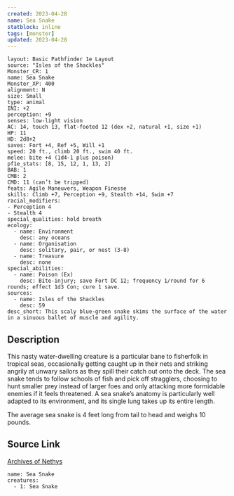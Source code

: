 ```yaml
---
created: 2023-04-28
name: Sea Snake
statblock: inline
tags: [monster]
updated: 2023-04-28
---
```

```statblock
layout: Basic Pathfinder 1e Layout
source: "Isles of the Shackles"
Monster_CR: 1
name: Sea Snake
Monster_XP: 400
alignment: N
size: Small
type: animal
INI: +2
perception: +9
senses: low-light vision
AC: 14, touch 13, flat-footed 12 (dex +2, natural +1, size +1)
HP: 11
HD: 2d8+2
saves: Fort +4, Ref +5, Will +1
speed: 20 ft., climb 20 ft., swim 40 ft.
melee: bite +4 (1d4-1 plus poison)
pf1e_stats: [8, 15, 12, 1, 13, 2]
BAB: 1
CMB: 2
CMD: 11 (can’t be tripped)
feats: Agile Maneuvers, Weapon Finesse
skills: Climb +7, Perception +9, Stealth +14, Swim +7
racial_modifiers:
- Perception 4
- Stealth 4
special_qualities: hold breath
ecology:
  - name: Environment
    desc: any oceans
  - name: Organisation
    desc: solitary, pair, or nest (3-8)
  - name: Treasure
    desc: none
special_abilities:
  - name: Poison (Ex)
    desc: Bite-injury; save Fort DC 12; frequency 1/round for 6 rounds; effect 1d3 Con; cure 1 save.
sources:
  - name: Isles of the Shackles
    desc: 59
desc_short: This scaly blue-green snake skims the surface of the water in a sinuous ballet of muscle and agility.
```
## Description
This nasty water-dwelling creature is a particular bane to fisherfolk in tropical seas, occasionally getting caught up in their nets and striking angrily at unwary sailors as they spill their catch out onto the deck. The sea snake tends to follow schools of fish and pick off stragglers, choosing to hunt smaller prey instead of larger foes and only attacking more formidable enemies if it feels threatened. A sea snake’s anatomy is particularly well adapted to its environment, and its single lung takes up its entire length.

The average sea snake is 4 feet long from tail to head and weighs 10 pounds.
## Source Link
[Archives of Nethys](https://aonprd.com/MonsterDisplay.aspx?ItemName=Sea%20Snake)
```encounter-table
name: Sea Snake
creatures:
  - 1: Sea Snake
```
